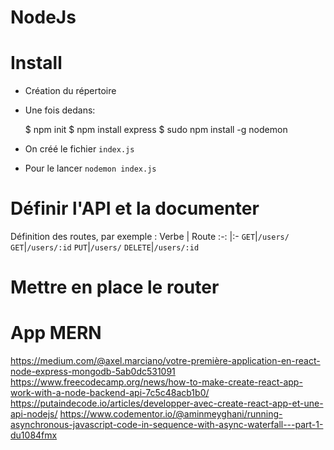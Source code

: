 # NodeJs

# Install
- Création du répertoire
- Une fois dedans:

    $ npm init
    $ npm install express
    $ sudo npm install -g nodemon

- On créé le fichier `index.js`
- Pour le lancer `nodemon index.js`

# Définir l'API et la documenter
Définition des routes, par exemple :
Verbe | Route 
:-: |:-
`GET`|`/users/`
`GET`|`/users/:id`
`PUT`|`/users/`
`DELETE`|`/users/:id`

# Mettre en place le router

# App MERN
https://medium.com/@axel.marciano/votre-première-application-en-react-node-express-mongodb-5ab0dc531091
https://www.freecodecamp.org/news/how-to-make-create-react-app-work-with-a-node-backend-api-7c5c48acb1b0/
https://putaindecode.io/articles/developper-avec-create-react-app-et-une-api-nodejs/
https://www.codementor.io/@aminmeyghani/running-asynchronous-javascript-code-in-sequence-with-async-waterfall---part-1-du1084fmx